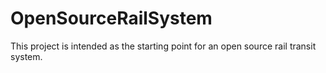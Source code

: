# OpenSourceRailSystem
This project is intended as the starting point for an open source rail transit system. 
